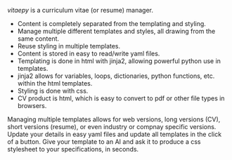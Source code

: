 _vitaepy_ is a curriculum vitae (or resume) manager. 

- Content is completely separated from the templating and styling.
- Manage multiple different templates and styles, all drawing from the same content.
- Reuse styling in multiple templates.
- Content is stored in easy to read/write yaml files.
- Templating is done in html with jinja2, allowing powerful python use in templates.
- jinja2 allows for variables, loops, dictionaries, python functions, etc. within the html templates.
- Styling is done with css.
- CV product is html, which is easy to convert to pdf or other file types in browsers.

Managing multiple templates allows for web versions, long versions (CV), short versions (resume), or even industry or compnay specific versions.
Update your details in easy yaml files and update all templates in the click of a button.
Give your template to an AI and ask it to produce a css stylesheet to your specifications, in seconds.

